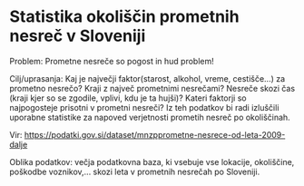 # Statistika okoliščin prometnih nesreč v Sloveniji

Problem: Prometne nesreče so pogost in hud problem!

Cilj/uprasanja: Kaj je največji faktor(starost, alkohol, vreme, cestišče...) za prometno nesrečo? Kraji z največ prometnimi nesrečami? Nesreče skozi čas (kraji kjer so se zgodile, vplivi, kdu je ta hujši)? Kateri faktorji so najpogosteje prisotni v prometni nesreči? Iz teh podatkov bi radi izluščili uporabne statistike za napoved verjetnosti prometih nesreč po okoliščinah.

Vir: https://podatki.gov.si/dataset/mnzpprometne-nesrece-od-leta-2009-dalje

Oblika podatkov: večja podatkovna baza, ki vsebuje vse lokacije, okoliščine, poškodbe voznikov,... skozi leta v prometnih nesrečah po Sloveniji.

